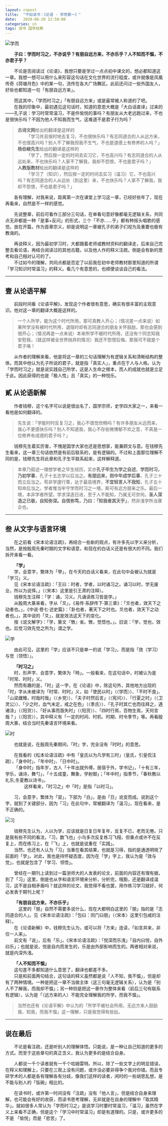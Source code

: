 ```yaml
---
layout: cnpost
title:  "不如读书：《论语 · 学而第一》"
date:   2020-06-20 22:58:00
categories: cn
tags: 读书 国学经典
---
```




![学而](https://buyivi.xyz/wenji/img/2020/2020-06-20-xue-er-1.png)

&emsp;&emsp;**子曰：学而时习之，不亦说乎？有朋自远方来，不亦乐乎？人不知而不愠，不亦君子乎？**

&emsp;&emsp;不论是否阅读过《论语》，我想只要是学过一点点初中课文的，想必都知道这一章。我想一想可以用什么来形容这句话在文化世界的流行程度，或许就像是凤凰传奇《荷塘月色》中的某一句，流传在各大广场舞区。此前还问过一些外国友人，好些也都知道一句「有朋自远方来」。

&emsp;&emsp;而这其中，「学而时习之」「有朋自远方来」或是最常被人称道的了吧。<br>
&emsp;&emsp;在我的印象中，最初遇见这句话时，知道的意思大概是「大白话直译」过来的——孔子说：学习时常常温习，不是件愉悦的事吗？有朋友从大老远跑过来，不也是很快乐吗？不因为他人不知我而生气，这难道不是君子行为吗？

> **古诗文网**给出的翻译是这样的<br>
>&emsp;&emsp;「学习并且按时地去复习，不也很快乐吗？有志同道合的人从远方来，不也很高兴吗？别人不了解我但我不生气，不也是道德上有修养的人吗？」<br>
> **杨伯峻先生**给出的翻译是这样的<br>
>&emsp;&emsp;「学了，然后按一定的时间去实习它，不也高兴吗？有志同道合的人从远处来，不也快乐吗？人家不了解我，我却不怨恨，不也是君子吗？」<br>
> **人教版教材**给出的翻译是这样的<br>
>&emsp;&emsp;「学习了（知识），然后按一定的时间去实习（温习）它，不也高兴吗？有志同道合的人从远处（到这里）来，不也快乐吗？人家不了解我，我却不怨恨，不也是君子吗？」

&emsp;&emsp;各有理解，对我来说，距离第一次在课堂上学习这一章，已经好些年了，现在再看来，自然是不一样的感觉。

&emsp;&emsp;先说整章，前后可看作三部分三句话，在单看句意好像都毫无逻辑关系，共同点无非都是一种「是事+反问」的形式，三个「不亦……乎」都有种摇头唱歌的感觉。放在开篇，作为首章宗义，却是说明这一章被孔子的弟子们视为及重要也极有教诲的。

&emsp;&emsp;再说释义，因为最初学习时，大都跟着老师或教材资料的翻译走，后来自己完整去看论语，再结合阅读过的其他古籍，以及他人作的释义注疏，倒是会有新的思考和自己相对认可的了。<br>
&emsp;&emsp;不过如今的理解，共同点都是否定了以前我在初中老师教材那里知道的所谓「学习知识时常温习」的释义。看几个有意思的，也顺便谈谈自己的看法。

---

## 壹 从论语平解

&emsp;&emsp;前段时间看《论语平解》，发现这个作者很有意思，确实有很丰富的主观意识。他对这一章的翻译大概是这样的。

> 一个人所学，能为这个时代所用，那可真教人开心；（情况差一点来说）如果所学没有被时代所用，退隐时却有志同道合的朋友关怀鼓励，那也会感到很开心；（情况再差一点来说）本来所学不被时代所用，还没有个同志知我安慰我，（就这样被全世界抛弃的情况）我还不怨恨后悔，那我可不就是个君子咯！

&emsp;&emsp;从作者的理解来看，他是将这一章的三句话理解为有逻辑关系和清晰结构的整体。而其中他认为孔子所说的君子，就是指「真实人」，重点在于人与人格。认为「学而时习之」就是说实践自己所学，这是人生命之根本，而人的成就也就是立足于此。因此获得的也是「极人性」且「真实」的一种悦乐。

## 貳 从论语新解

&emsp;&emsp;作者钱穆，这个名字可以说是很出名了，国学宗师，史学四大家之一，来看一看他是如何翻译的。

> 先生说：「学能时时反复习之，我心不很觉欣畅吗？有许多朋友从远而来，我心不更感快乐吗？别人不知道我，我心不存些微怫郁不欢之意，不真是一位修养有成德的君子吗？」


&emsp;&emsp;钱穆先生着实厉害，不愧是国学大家也还是思想家，能兼顾文与意。在钱穆先生看来，这一章三句话依然是有前后联系的，是有逻辑的。不过和上面那位理解不同的是，钱穆先生将此章和孔子生平联系起来，这样解释道。

> 本章乃叙述一理想学者之毕生经历，实亦**孔子毕生为学之自述**。**学而时习，乃初学事**，孔子十五志学以后当之。**有朋远来，则中年成学后事**，孔子三十而立后当之。苟非学邃行尊，达于最高境界，**不宜轻言人不我知**，孔子五十知命后当之。学者惟当牢守学而时习之一境，斯可有远方朋来之乐。最后一境，本非学者所望。学求深造日进，至于人不能知，乃属无可奈何。**圣人深造之已极，自知弥深。自信弥笃，乃曰：「知我者其天乎」**，然非浅学所当骤企也。

---

## 叁 从文字与语言环境

&emsp;&emsp;在之前看《宋本论语注疏》，再结合一些新的观点，有许多先以字义来分析，当然，是按殷周先秦时期的文字和语意，和现在的白话义还是有很大的不同。我们拆开来看一看。

&emsp;&emsp;**「学」**<br>
&emsp;&emsp;学，会意字，繁体为「學」，在今天的白话义看来，在此句中会被认为就是「学习」义。<br>
&emsp;&emsp;见《宋本论语注疏》：「王曰：时者，学者，以时诵习之。诵习以时，学无废业，所以为说怿。」（〈宋本〉这里是引王肃的注释）。<br>
&emsp;&emsp;钱穆先生注释：「学：诵，习义。凡诵读练习皆是学。」<br>
&emsp;&emsp;从殷周大篆来看，字从「爻」，《易传·系辞传下·第三章》：「爻也者，效天下之动者也。」，《中说·卷七·述史篇》：「卦也者，著天下之时也。爻也者，效天下之动者也。」，其中说的「爻」，就是效法这天下的变化。<br>
&emsp;&emsp;按《说文解字》：「学，篆文『斆』省。斆，觉悟也。」。旧说：「学，觉也，效也。后觉习效先觉之所为」谓之学。

![学](https://buyivi.xyz/wenji/img/2020/2020-06-20-xue-er-2.png)

&emsp;&emsp;由此可见，这里的「学」应该不只是单一的说「学习」，而是指「效（学习）与觉（领悟）」。

&emsp;&emsp;**「时习之」**<br>
&emsp;&emsp;时，形声字、会意字，繁体为「時」。一般看来，在这句话中，时被认为是「时常、时时」义。<br>
&emsp;&emsp;然而有趣的是，「时」这一字，在《论语》中，除这句外，其他地方出现的「时」字从未被译为「时常、时时」义，如「使民以时」（〈学而〉）、「不时不食」、「山梁雌雉，时哉时哉」（〈乡党〉）、「夫子时然后言」（〈宪问〉）、「行夏之时」（〈卫灵公〉）、「少之时，血气未定，戒之在色」（〈季氏〉）、「孔子时其亡也而往拜之，遇诸涂」（〈阳货〉）、「好从事而亟失时」（〈阳货〉）、「四时行焉，百物生焉，天何言哉？」（〈阳货〉），其中释义有「一定的时间、时机、时期、时令季节」等。再看殷周大篆，结合当时先秦语言环境来看。

![时](https://buyivi.xyz/wenji/img/2020/2020-06-20-xue-er-3.png)

&emsp;&emsp;也就是说，在殷周先秦期间，「时」字，完全没有「时时」的意思。

&emsp;&emsp;在我看的《松本论语注疏》中有「皇氏以为凡学有三时」（皇氏，引皇侃注疏），「身中时」、「年中时」、「日中时」。<br>
&emsp;&emsp;「身中时」指年岁，古人「十年出就外傅，居宿于外，学书记」，「十有三年，学乐，诵诗，舞勺」，「十五成童，舞象，学射御」；「年中时」指季节，「春秋教以礼乐,冬夏教以诗书」。<br>  
&emsp;&emsp;这样看来，「时习之」中「时」是指「以时习」。

&emsp;&emsp;习，会意字，繁体为「習」，下部为「白」，是由「日」讹变而成。说到这个字，就到了关键部分，因为「习」在此句中，常被翻译为「温习」，现在看来，是不正确的。

![习](https://buyivi.xyz/wenji/img/2020/2020-06-20-xue-er-4.png)

&emsp;&emsp;钱穆先生认为，人以为学，应该就是日复日年复年，反复不已，老而无倦。只是我有些不同的看法，「习，数飞也」小鸟多次反复练习飞翔，但重点或许不在反复上，而在练习上，在「飞」上，也就是说重在「实践」。<br>
&emsp;&emsp;当然，也还有人认为「习」当重在看其结果，也就是习得，指的是通透明晓了前面的「学」。对此，我也是持怀疑态度，因为在「学」字上，我认为是「效与觉」，也就是包含了「学习、领悟」。

&emsp;&emsp;曾经在一期刊上读到过一篇浙师大的人发表的论文，前面的内容还有理有据，到了「习」这里，倒是也从字和语言环境来分析，分析完，哦豁，还是翻译成温习，这不是自相矛盾吗？就这样的论文，我觉得不看也罢，用作练习学习就好，何必发表于期刊上呢？

&emsp;&emsp;**「有朋自远方来，不亦乐乎」**<br>
&emsp;&emsp; 这里的「朋」自然不需要多说什么，现在大都明白这里的「朋」指的是「志同道合的人」。见《宋本论语注疏》：「包曰：同门曰朋」（〈宋本〉这里引包咸的注释）。<br>
&emsp;&emsp;在《论语新解》中，钱穆先生认为，或可以将「方来」连读，「如言并来，非仅一人来」。<br>
&emsp;&emsp;前文有「说」，后有「乐」。《宋本论语注疏》：「悦深而乐浅」「自内曰悦，自外曰乐」；也就是说，悦是自内而发生的，乐是由外部影响而生的。两者相对来说，就是内深外浅。

&emsp;&emsp;**「人不知而不愠」**<br>
&emsp;&emsp;这句差不多都知道什么意思了，翻译也都差不多。<br>
&emsp;&emsp;只是和前面两句结合，这句话的释义虽然都是说「人不知，我不愠」，但是却有了两种情境。一种是把这一章不当做主体（这三句毫无逻辑关系），认为是「别人不了解我，而我却不愠」；另一种则是把这一章作为整体来看（前后三句有联系有逻辑），认为是「（远方来的人）不能完全理解我的所学，而我不愠」。

> 当然也还有《论语平解》中认为的「所学不被社会所用，无远方来人鼓励我、知我，而我不愠」这一理解，只是我觉得有些扯。

---

## 说在最后

&emsp;&emsp;不论是看注疏，还是听别人的理解体悟。只能说，是一种让自己知道的更多的方式。而至于这些章句的真正含义，我认为更多的是结合自身。

&emsp;&emsp;人都说一千个读者就有一千个哈姆雷特。所以，除了一些文字上的明显错误，在释义和理解上，只要在三观上没有问题，或许没必要非得争个我对你错。而且专研学术的人都是各有理解各有分歧，像我们这样的读者，闲时的一些胡思乱想，是不能与别人的「饭碗」相比的。

&emsp;&emsp;在读书时，或许第一时间没有「注疏」没有「他人言」，但是结合自身来理解，也可能会有好的收获，而读书思考理解，无非就是在自身的理解中「取其精华」。就如很多人常认为「学而时习之」是说学习时要时常温习，「温习」虽然在字义上来看不正确，但是这个「学习中时常温习」却是有道理的。只是，或许更多的不是 「愉悦」而是「悲苦」了。
